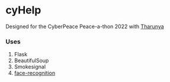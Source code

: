# cyHelp
Designed for the CyberPeace Peace-a-thon 2022 with [Tharunya](https://github.com/Tharunya07/)

### Uses
1. Flask
2. BeautifulSoup
3. Smokesignal
4. [face-recognition](https://pypi.org/project/face-recognition/)
